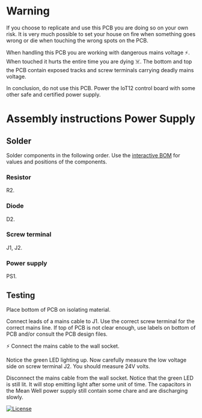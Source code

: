 # Warning

If you choose to replicate and use this PCB you are doing so on your own risk. It is very much possible to set your house on fire when something goes wrong or die when touching the wrong spots on the PCB.

When handling this PCB you are working with dangerous mains voltage ⚡. When touched it hurts the entire time you are dying ☠️. The bottom and top the PCB contain exposed tracks and screw terminals carrying deadly mains voltage.

In conclusion, do not use this PCB. Power the IoT12 control board with some other safe and certified power supply.

# Assembly instructions Power Supply

## Solder

Solder components in the following order.
Use the [interactive BOM](bom/ibom.html) for values and positions of the components.

### Resistor


R2.

### Diode


D2.

### Screw terminal


J1, J2.

### Power supply

PS1.

## Testing

Place bottom of PCB on isolating material.

Connect leads of a mains cable to J1. Use the correct screw terminal for the correct mains line. If top of PCB is not clear enough, use labels on bottom of PCB and/or consult the PCB design files.

⚡ Connect the mains cable to the wall socket.

Notice the green LED lighting up. Now carefully measure the low voltage side on screw terminal J2. You should measure 24V volts.

Disconnect the mains cable from the wall socket. Notice that the green LED is still lit. It will stop emitting light after some unit of time. The capacitors in the Mean Well power supply still contain some chare and are discharging slowly.

[![License](https://img.shields.io/badge/License-Apache%202.0-blue.svg)](https://opensource.org/licenses/Apache-2.0)